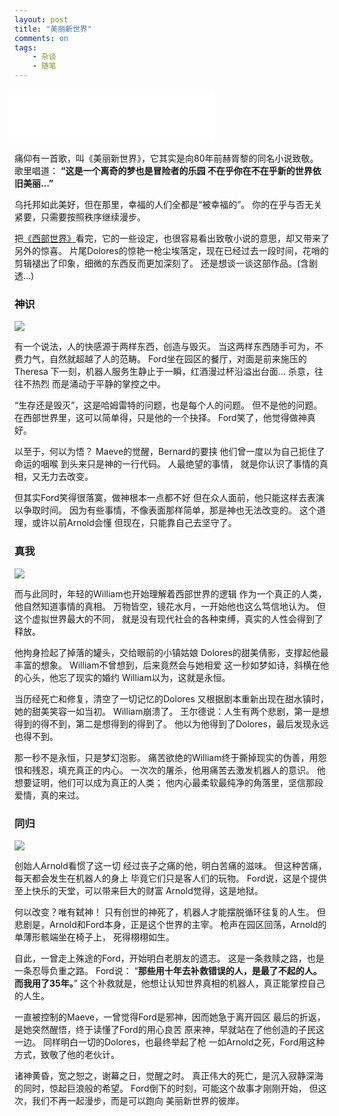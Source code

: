 ```yaml
---
layout: post
title: "美丽新世界"
comments: on
tags: 
	- 杂谈
	- 随笔
---
```


<iframe frameborder="no" border="0" marginwidth="0" marginheight="0" width=330 height=86 src="//music.163.com/outchain/player?type=2&id=28949128&auto=0&height=66" style="margin-left: -10px;"></iframe>

痛仰有一首歌，叫《美丽新世界》，它其实是向80年前赫胥黎的同名小说致敬。
歌里唱道：
**“这是一个离奇的梦也是冒险者的乐园
不在乎你在不在乎新的世界依旧美丽…”**

<!-- more -->

乌托邦如此美好，但在那里，幸福的人们全都是“被幸福的”。
你的在乎与否无关紧要，只需要按照秩序继续漫步。

把[《西部世界》](https://movie.douban.com/subject/2338055/)看完，它的一些设定，也很容易看出致敬小说的意思，却又带来了另外的惊喜。
片尾Dolores的惊艳一枪尘埃落定，现在已经过去一段时间，花哨的剪辑褪出了印象，细微的东西反而更加深刻了。
还是想谈一谈这部作品。(含剧透…)

### 神识

![](/assets/img/xbsj-1.jpg) 

有一个说法，人的快感源于两样东西，创造与毁灭。
当这两样东西随手可为，不费力气，自然就超越了人的范畴。
Ford坐在园区的餐厅，对面是前来施压的Theresa
下一刻，机器人服务生静止于一瞬，红酒漫过杯沿溢出台面…
杀意，往往不热烈
而是涌动于平静的掌控之中。

“生存还是毁灭”，这是哈姆雷特的问题，也是每个人的问题。
但不是他的问题。
在西部世界里，这可以简单得，只是他的一个抉择。
Ford笑了，他觉得做神真好。

以至于，何以为悟？
Maeve的觉醒，Bernard的要挟
他们曾一度以为自己扼住了命运的咽喉
到头来只是神的一行代码。
人最绝望的事情，
就是你认识了事情的真相，又无力去改变。

但其实Ford笑得很落寞，做神根本一点都不好
但在众人面前，他只能这样去表演以争取时间。
因为有些事情，不像表面那样简单，那是神也无法改变的。
这个道理，或许以前Arnold会懂
但现在，只能靠自己去坚守了。

### 真我

![](/assets/img/xbsj-2.jpg) 

而与此同时，年轻的William也开始理解着西部世界的逻辑
作为一个真正的人类，他自然知道事情的真相。
万物皆空，镜花水月，一开始他也这么笃信地认为。
但这个虚拟世界最大的不同，
就是没有现代社会的各种束缚，真实的人性会得到了释放。

他拘身捡起了掉落的罐头，交给眼前的小镇姑娘
Dolores的甜美倩影，支撑起他最丰富的想象。
William不曾想到，后来竟然会与她相爱
这一秒如梦如诗，斜横在他的心头，他忘了现实的婚约
William以为，这就是永恒。

当历经死亡和修复，清空了一切记忆的Dolores
又根据剧本重新出现在甜水镇时，她的甜美笑容一如当初。
William崩溃了。
王尔德说：人生有两个悲剧，第一是想得到的得不到，第二是想得到的得到了。
他以为他得到了Dolores，最后发现永远也得不到。

那一秒不是永恒，只是梦幻泡影。
痛苦欲绝的William终于撕掉现实的伪善，用怨恨和残忍，填充真正的内心。
一次次的屠杀，他用痛苦去激发机器人的意识。
他想要证明，他们可以成为真正的人类；
他内心最柔软最纯净的角落里，坚信那段爱情，真的来过。

### 同归

![](/assets/img/xbsj-3.jpg)
 
创始人Arnold看惯了这一切
经过丧子之痛的他，明白苦痛的滋味。
但这种苦痛，每天都会发生在机器人的身上
毕竟它们只是客人们的玩物。
Ford说，这是个提供至上快乐的天堂，可以带来巨大的财富
Arnold觉得，这是地狱。

何以改变？唯有弑神！
只有创世的神死了，机器人才能摆脱循环往复的人生。
但悲剧是，Arnold和Ford本身，正是这个世界的主宰。
枪声在园区回荡，Arnold的单薄形骸端坐在椅子上，
死得栩栩如生。

自此，一曾走上殊途的Ford，开始明白老朋友的遗志。
这是一条救赎之路，也是一条忍辱负重之路。
Ford说：
“**那些用十年去补救错误的人，是最了不起的人。**
**而我用了35年。**”
这个补救就是，他想让认知世界真相的机器人，真正能掌控自己的人生。

一直被控制的Maeve，一曾觉得Ford是邪神，因而她急于离开园区
最后的折返，是她突然醒悟，终于读懂了Ford的用心良苦
原来神，早就站在了他创造的子民这一边。
同样明白一切的Dolores，也最终举起了枪
一如Arnold之死，Ford用这种方式，致敬了他的老伙计。

诸神黄昏，宽之恕之，谢幕之日，觉醒之时。
真正伟大的死亡，是沉入寂静深海的同时，惊起巨浪般的希望。
Ford倒下的时刻，可能这个故事才刚刚开始，
但这次，我们不再一起漫步，而是可以跑向
美丽新世界的彼岸。